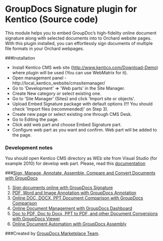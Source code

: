 GroupDocs Signature plugin for Kentico (Source code)
===============================

This module helps you to embed GroupDoc’s high-fidelity online document signature along with selected documents into to Orchard website pages.
With this plugin installed, you can effortlessly sign documents of multiple file formats in your Orchard webpages.

###Installation
* Install Kentico CMS web site (http://www.kentico.com/Download-Demo) where plugin will be used (You can use WebMatrix for it).
* Open management panel - http://local_kentico_website/cmssitemanager/
* Go to 'Development' => 'Web parts' in the Site Manager.
* Create New category or select existing one.
* Go to 'Site Manager' (Sites) and click 'Import site or objects'.
* Upload Embed Signature package with default options (!!! You should check 'Import files (recommended)' on Step 3).
* Create new page or select existing one through CMS Desk.
* Go to Editing the page.
* Click add web part and choose Embed Signature part.
* Configure web part as you want and confirm. Web part will be added to the page.

### Development notes
You should open Kentico CMS directory as WEb site from Visual Studio (for example 2010) for develop web part.
Please, read this [documentation](http://devnet.kentico.com/docs/devguide/index.html?developing_web_parts.htm)
  
###[Sign, Manage, Annotate, Assemble, Compare and Convert Documents with GroupDocs](http://groupdocs.com)
1. [Sign documents online with GroupDocs Signature](http://groupdocs.com/apps/signature)
2. [PDF, Word and Image Annotation with GroupDocs Annotation](http://groupdocs.com/apps/annotation)
3. [Online DOC, DOCX, PPT Document Comparison with GroupDocs Comparison](http://groupdocs.com/apps/comparison)
4. [Online Document Management with GroupDocs Dashboard](http://groupdocs.com/apps/dashboard)
5. [Doc to PDF, Doc to Docx, PPT to PDF, and other Document Conversions with GroupDocs Viewer](http://groupdocs.com/apps/viewer)
6. [Online Document Automation with GroupDocs Assembly](http://groupdocs.com/apps/assembly)

###Created by [GroupDocs Marketplace Team](http://groupdocs.com/marketplace/).
